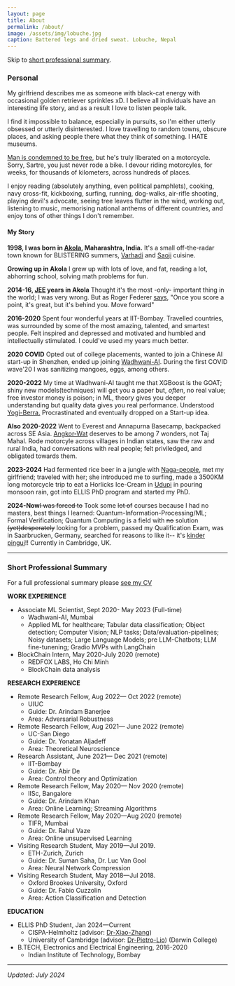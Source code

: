 ```yaml
---
layout: page
title: About
permalink: /about/
image: /assets/img/lobuche.jpg
caption: Battered legs and dried sweat. Lobuche, Nepal
---
```


Skip to [short professional summary](#prof).

### Personal
My girlfriend describes me as someone with black-cat energy with occasional golden retriever sprinkles xD.
I believe all individuals have an interesting life story, and as a result I love to listen people talk.

I find it impossible to balance, especially in pursuits, so I'm either utterly obsessed or utterly disinterested. I love travelling to random towns, obscure places, and asking people there what they think of something. I HATE museums. 

[Man is condemned to be free](https://www.goodreads.com/quotes/148810-man-is-condemned-to-be-free-condemned-because-he-did#:~:text=man%20is%20condemned%20to%20be%20free), but he's truly liberated on a motorcycle. Sorry, Sartre, you just never rode a bike. I devour
riding motorcyles, for weeks, for thousands of kilometers, across hundreds of places.

I enjoy reading (absolutely anything, even political pamphlets), cooking, navy cross-fit, kickboxing, surfing, running, dog-walks,
air-rifle shooting, playing devil's advocate, seeing tree leaves flutter in the wind, working out, listening to music, memorising national anthems of different countries, and enjoy tons of other things I don't remember.

#### My Story

**1998, I was born in [Akola](https://en.wikipedia.org/wiki/Akola), Maharashtra, India.** It's a small off-the-radar town known for BLISTERING summers, [Varhadi](https://hogr.app/blog/regional-cuisines-of-maharashtra/) and [Saoji](https://hogr.app/blog/regional-cuisines-of-maharashtra/) cuisine.

**Growing up in Akola** I grew up with lots of love, and fat, reading a lot, abhorring school, solving math problems for fun.

**2014-16, [JEE](https://en.wikipedia.org/wiki/Joint_Entrance_Examination_%E2%80%93_Advanced) years in Akola** Thought it's the most -only- important thing in the world; I was very wrong. But as Roger Federer [says](https://home.dartmouth.edu/news/2024/06/2024-commencement-address-roger-federer#:~:text=When%20you%E2%80%99re%20playing,clarity%20and%20focus.), "Once you score a point, it's great, but it's behind you. Move forward"

**2016-2020** Spent four wonderful years at IIT-Bombay. Travelled countries, was surrounded by some of the most amazing, talented, and smartest people. Felt inspired and depressed and motivated and humbled and intellectually stimulated. I could've used my years much better.

**2020 COVID** Opted out of college placements, wanted to join a Chinese AI start-up in Shenzhen, ended up joining [Wadhwani-AI](https://www.wadhwaniai.org/). During the first COVID wave'20 I was sanitizing mangoes, eggs, among others.

**2020-2022** My time at Wadhwani-AI taught me that XGBoost is the GOAT; shiny new models(techniques) will get you a paper but, *often*, no real value; free investor money is poison; in ML, theory gives you deeper understanding but quality data gives you real performance. Understood [Yogi-Berra.](https://www.brainyquote.com/quotes/yogi_berra_141506) Procrastinated and eventually dropped on a Start-up idea.

**Also 2020-2022**  Went to Everest and Annapurna Basecamp, backpacked across SE Asia. [Angkor-Wat](https://en.wikipedia.org/wiki/Angkor_Wat) deserves to be among 7 wonders, not Taj Mahal. Rode motorcyle across villages in Indian states, saw the raw and rural India, had conversations with real people; felt priviledged, and obligated towards them.

**2023-2024** Had fermented rice beer in a jungle with [Naga-people](https://en.wikipedia.org/wiki/Naga_people), met my girlfriend; traveled with her; she introduced me to surfing, made a 3500KM long motorcycle trip to eat a Horlicks Ice-Cream in [Udupi](https://youtu.be/PIsPdbLTHUA?si=u7T4FgKZw_gPJGjD) in pouring monsoon rain, got into ELLIS PhD program and started my PhD.

**2024-Now**~~I was forced to~~ Took some ~~lot of~~ courses because I had no masters, best things I learned: Quantum-Information-Processing/ML; Formal Verification; Quantum Computing is a field with ~~no~~ solution ~~(yet)desperately~~ looking for a problem, passed my Qualification Exam, was in Saarbrucken, Germany, searched for reasons to like it-- it's [kinder pingui](https://www.kinder.com/de/de/kinder-pingui)!! Currently in Cambridge, UK.

***

### <a name="prof"></a> Short Professional Summary

For a full professional summary please [see my CV]()


**WORK EXPERIENCE**
* Associate ML Scientist, Sept 2020- May 2023 (Full-time)
  - Wadhwani-AI, Mumbai
  - Applied ML for healthcare; Tabular data classification; Object detection; Computer Vision; NLP tasks; Data/evaluation-pipelines; Noisy datasets; Large Language Models; pre LLM-Chatbots; LLM fine-tunening; Gradio MVPs with LangChain
* BlockChain Intern, May 2020-July 2020 (remote)
  - REDFOX LABS, Ho Chi Minh
  - BlockChain data analysis

**RESEARCH EXPERIENCE**
* Remote Research Fellow, Aug 2022— Oct 2022 (remote)
  - UIUC
  - Guide: Dr. Arindam Banerjee
  - Area: Adversarial Robustness
* Remote Research Fellow, Aug 2021— June 2022 (remote)
  - UC-San Diego
  - Guide: Dr. Yonatan Aljadeff
  - Area: Theoretical Neuroscience
* Research Assistant, June 2021— Dec 2021 (remote)
  - IIT-Bombay
  - Guide: Dr. Abir De
  - Area: Control theory and Optimization
* Remote Research Fellow, May 2020— Nov 2020 (remote)
  - IISc, Bangalore
  - Guide: Dr. Arindam Khan
  - Area: Online Learning; Streaming Algorithms
* Remote Research Fellow, May 2020—Aug 2020 (remote)
  - TIFR, Mumbai
  - Guide: Dr. Rahul Vaze
  - Area: Online unsupervised Learning
* Visiting Research Student, May 2019—Jul 2019.
  - ETH-Zurich, Zurich
  - Guide: Dr. Suman Saha, Dr. Luc Van Gool
  - Area: Neural Network Compression
* Visiting Research Student, May 2018—Jul 2018.
  - Oxford Brookes University, Oxford
  - Guide: Dr. Fabio Cuzzolin
  - Area: Action Classification and Detection

**EDUCATION**
* ELLIS PhD Student, Jan 2024—Current
  - CISPA-Helmholtz (advisor: [Dr-Xiao-Zhang](https://xiao-zhang.net/))
  - University of Cambridge (advisor: [Dr-Pietro-Lio](https://www.cl.cam.ac.uk/~pl219/))
    (Darwin College)
* B.TECH, Electronics and Electrical Engineering, 2016-2020
  - Indian Institute of Technology, Bombay

<!-- **HONORS**
* Wray Jackson Smith Scholarship, Government / Social Statistics Sections of the American Statistical Association (ASA), 2024.
* Honorable Mention, NSF Graduate Student Fellowships Program (GRFP), 2021
* Phi Beta Kappa & High Distinction in General Scholarship, UC Berkeley, 2017. -->


***

*Updated: July 2024*

[^1]: https://en.wikipedia.org/wiki/Akola
[^2]: [Thanks to the struggle of Chinese immigrants](https://en.wikipedia.org/wiki/United_States_v._Wong_Kim_Ark)
